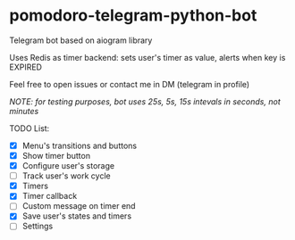 # pomodoro-telegram-python-bot
Telegram bot based on aiogram library

Uses Redis as timer backend: sets user's timer as value, alerts when key is EXPIRED

Feel free to open issues or contact me in DM (telegram in profile)

*NOTE: for testing purposes, bot uses 25s, 5s, 15s intevals in seconds, not minutes* 

TODO List:
* [x] Menu's transitions and buttons
* [x] Show timer button
* [x] Configure user's storage
* [ ] Track user's work cycle
* [x] Timers
* [x] Timer callback
* [ ] Custom message on timer end
* [x] Save user's states and timers
* [ ] Settings
